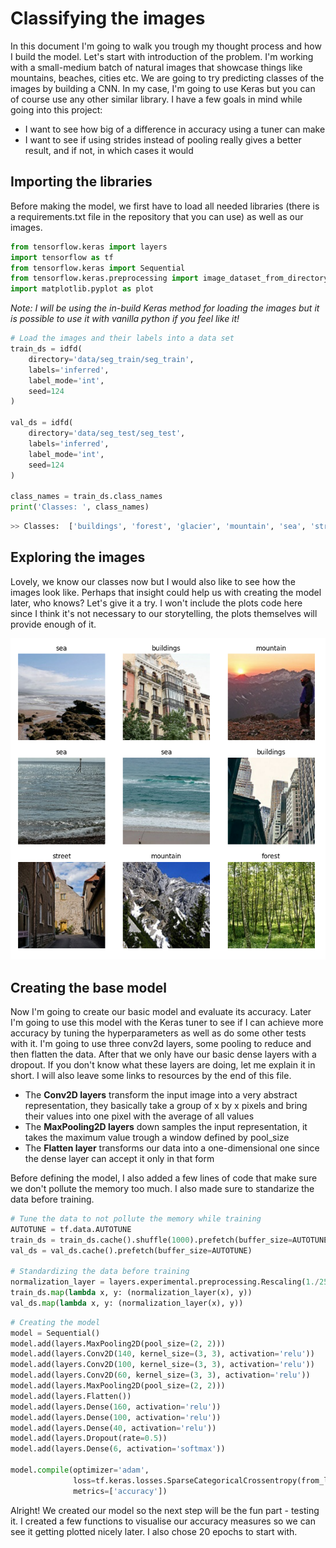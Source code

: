 # Classifying the images

In this document I'm going to walk you trough my thought process and how I build the model. Let's start with introduction of the problem. I'm working with a small-medium batch of natural images that showcase things like mountains, beaches, cities etc. We are going to try predicting classes of the images by building a CNN. In my case, I'm going to use Keras but you can of course use any other similar library. I have a few goals in mind while going into this project:

- I want to see how big of a difference in accuracy using a tuner can make
- I want to see if using strides instead of pooling really gives a better result, and if not, in which cases it would



## Importing the libraries

Before making the model, we first have to load all needed libraries (there is a requirements.txt file in the repository that you can use) as well as our images.

```python
from tensorflow.keras import layers
import tensorflow as tf
from tensorflow.keras import Sequential
from tensorflow.keras.preprocessing import image_dataset_from_directory as idfd
import matplotlib.pyplot as plot
```



_Note: I will be using the in-build Keras method for loading the images but it is possible to use it with vanilla python if you feel like it!_

```Python
# Load the images and their labels into a data set
train_ds = idfd(
    directory='data/seg_train/seg_train',
    labels='inferred',
    label_mode='int',
    seed=124
)

val_ds = idfd(
    directory='data/seg_test/seg_test',
    labels='inferred',
    label_mode='int',
    seed=124
)

class_names = train_ds.class_names
print('Classes: ', class_names)
```

```Python
>> Classes:  ['buildings', 'forest', 'glacier', 'mountain', 'sea', 'street']
```



## Exploring the images

Lovely, we know our classes now but I would also like to see how the images look like. Perhaps that insight could help us with creating the model later, who knows? Let's give it a try. I won't include the plots code here since I think it's not necessary to our storytelling, the plots themselves will provide enough of it.



![Images with their classes](plots\classes.png)



## Creating the base model

Now I'm going to create our basic model and evaluate its accuracy. Later I'm going to use this model with the Keras tuner to see if I can achieve more accuracy by tuning the hyperparameters as well as do some other tests with it. I'm going to use three conv2d layers, some pooling to reduce and then flatten the data. After that we only have our basic dense layers with a dropout. If you don't know what these layers are doing, let me explain it in short. I will also leave some links to resources by the end of this file.

- The **Conv2D layers** transform the input image into a very abstract representation, they basically take a group of x by x pixels and bring their values into one pixel with the average of all values
- The **MaxPooling2D layers** down samples the input representation, it takes the maximum value trough a window defined by pool_size
- The **Flatten layer** transforms our data into a one-dimensional one since the dense layer can accept it only in that form



Before defining the model, I also added a few lines of code that make sure we don't pollute the memory too much. I also made sure to standarize the data before training.

```Python
# Tune the data to not pollute the memory while training
AUTOTUNE = tf.data.AUTOTUNE
train_ds = train_ds.cache().shuffle(1000).prefetch(buffer_size=AUTOTUNE)
val_ds = val_ds.cache().prefetch(buffer_size=AUTOTUNE)

# Standardizing the data before training
normalization_layer = layers.experimental.preprocessing.Rescaling(1./255)
train_ds.map(lambda x, y: (normalization_layer(x), y))
val_ds.map(lambda x, y: (normalization_layer(x), y))
```

```Python
# Creating the model
model = Sequential()
model.add(layers.MaxPooling2D(pool_size=(2, 2)))
model.add(layers.Conv2D(140, kernel_size=(3, 3), activation='relu'))
model.add(layers.Conv2D(100, kernel_size=(3, 3), activation='relu'))
model.add(layers.Conv2D(60, kernel_size=(3, 3), activation='relu'))
model.add(layers.MaxPooling2D(pool_size=(2, 2)))
model.add(layers.Flatten())
model.add(layers.Dense(160, activation='relu'))
model.add(layers.Dense(100, activation='relu'))
model.add(layers.Dense(40, activation='relu'))
model.add(layers.Dropout(rate=0.5))
model.add(layers.Dense(6, activation='softmax'))

model.compile(optimizer='adam',
              loss=tf.keras.losses.SparseCategoricalCrossentropy(from_logits=True),
              metrics=['accuracy'])
```

Alright! We created our model so the next step will be the fun part - testing it. I created a few functions to visualise our accuracy measures so we can see it getting plotted nicely later. I also chose 20 epochs to start with.